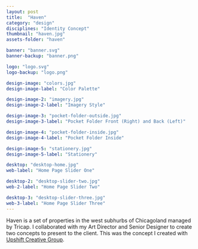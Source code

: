 ```yaml
---
layout: post
title:  "Haven"
category: "design"
disciplines: "Identity Concept"
thumbnail: "haven.jpg"
assets-folder: "haven"

banner: "banner.svg"
banner-backup: "banner.png"

logo: "logo.svg"
logo-backup: "logo.png"

design-image: "colors.jpg"
design-image-label: "Color Palette"

design-image-2: "imagery.jpg"
design-image-2-label: "Imagery Style"

design-image-3: "pocket-folder-outside.jpg"
design-image-3-label: "Pocket Folder Front (Right) and Back (Left)"

design-image-4: "pocket-folder-inside.jpg"
design-image-4-label: "Pocket Folder Inside"

design-image-5: "stationery.jpg"
design-image-5-label: "Stationery"

desktop: "desktop-home.jpg"
web-label: "Home Page Slider One"

desktop-2: "desktop-slider-two.jpg"
web-2-label: "Home Page Slider Two"

desktop-3: "desktop-slider-three.jpg"
web-3-label: "Home Page Slider Three"
---
```


Haven is a set of properties in the west subhurbs of Chicagoland managed by Tricap. I collaborated with my Art Director and Senior Designer to create two concepts to present to the client. This was the concept I created with [Upshift Creative Group](https://upshiftcreative.com/).
